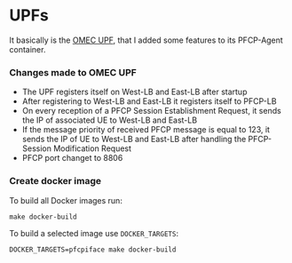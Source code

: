 <!--
SPDX-License-Identifier: Apache-2.0
-->

# UPFs

It basically is the [OMEC UPF](https://github.com/omec-project/upf), that I added some features to its PFCP-Agent container. 


### Changes made to OMEC UPF
  * The UPF registers itself on West-LB and East-LB after startup
  * After registering to West-LB and East-LB it registers itself to PFCP-LB
  * On every reception  of a PFCP Session Establishment Request, it sends the IP of associated UE to West-LB and East-LB
  * If the message priority of received PFCP message is equal to 123, it sends the IP of UE to West-LB and East-LB after handling the PFCP-Session Modification Request
  * PFCP port changet to 8806 



### Create docker image



To build all Docker images run:

```
make docker-build
```

To build a selected image use `DOCKER_TARGETS`:

```
DOCKER_TARGETS=pfcpiface make docker-build
```

